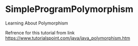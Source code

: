 # SimpleProgramPolymorphism
 Learning About Polymorphism
 
 Refrence for this tutorial from link https://www.tutorialspoint.com/java/java_polymorphism.htm
